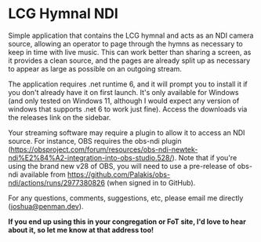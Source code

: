 # LCG Hymnal NDI

Simple application that contains the LCG hymnal and acts as an NDI camera source, allowing an operator to page through the hymns as necessary to keep in time with live music. This can work better than sharing a screen, as it provides a clean source, and the pages are already split up as necessary to appear as large as possible on an outgoing stream.

The application requires .net runtime 6, and it will prompt you to install it if you don't already have it on first launch. It's only available for Windows (and only tested on Windows 11, although I would expect any version of windows that supports .net 6 to work just fine). Access the downloads via the releases link on the sidebar.

Your streaming software may require a plugin to allow it to access an NDI source. For instance, OBS requires the obs-ndi plugin (https://obsproject.com/forum/resources/obs-ndi-newtek-ndi%E2%84%A2-integration-into-obs-studio.528/). Note that if you're using the brand new v28 of OBS, you will need to use a pre-release of obs-ndi available from https://github.com/Palakis/obs-ndi/actions/runs/2977380826 (when signed in to GitHub).

For any questions, comments, suggestions, etc, please email me directly (joshua@penman.dev).

<b>If you end up using this in your congregation or FoT site, I'd love to hear about it, so let me know at that address too!</b>
